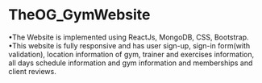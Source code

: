 # TheOG_GymWebsite


•The Website is implemented using ReactJs, MongoDB, CSS, Bootstrap.
•This website is fully responsive and has user sign-up, sign-in form(with validation), location information of
    gym, trainer and exercises information, all days schedule information and gym information and memberships
    and client reviews.

